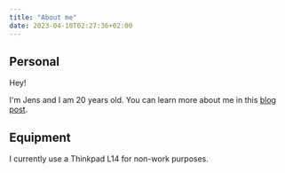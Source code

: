 ```yaml
---
title: "About me"
date: 2023-04-10T02:27:36+02:00
---
```


## Personal

Hey!

I'm Jens and I am 20 years old. You can learn more about me in this [blog post](/posts/hello-world).

## Equipment

I currently use a Thinkpad L14 for non-work purposes.
